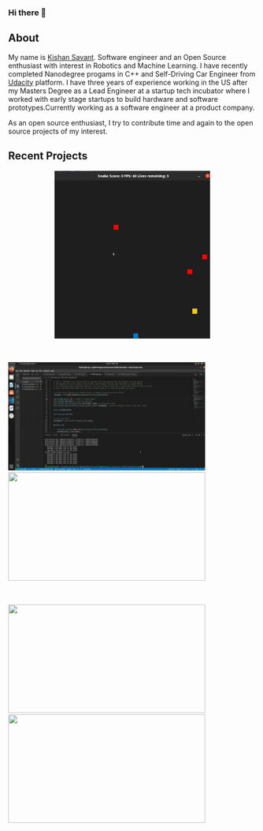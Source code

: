 ### Hi there 👋

## About
My name is [Kishan Savant](https://www.linkedin.com/in/kishan-savant/). Software engineer and an Open Source enthusiast with interest in Robotics and Machine Learning. I have recently completed Nanodegree progams in C++ and Self-Driving Car Engineer from [Udacity](https://www.udacity.com/) platform. I have three years of experience working in the US after my Masters Degree as a Lead Engineer at a startup tech incubator where I worked with early stage startups to build hardware and software prototypes.Currently working as a software engineer at a product company.

As an open source enthusiast, I try to contribute time and again to the open source projects of my interest.

## Recent Projects

<!-- <h3 align = "center" > UdacityCPPCapstone- Snake Game </h3> -->
<p align="center">
  <a href="https://github.com/NeoKish/CppND-Capstone-Snake-Game" target="_blank">
   <img src=modified_snake_game.gif >
  </a>
</p>
<br/>
<p>
  <a href="https://github.com/NeoKish/CppND-Program-a-Concurrent-Traffic-Simulation" target="_blank"> 
    <img src="concurrent_traffic_sim_gif.gif" width="400" height="220" /> 
  </a> 
   <a href="https://github.com/NeoKish/CarND-Capstone" target="_blank">
    <img src="system_integration.gif" width="400" height = "220" /> 
  </a>
</p>  
<br/>
<p>
  <a href="https://github.com/NeoKish/CarND-Path-Planning-Project" target="_blank"> 
    <img src="highway_driving.gif" width="400" height="220" /> 
  </a> 
   <a href="https://github.com/NeoKish/UdacitySelfDrivingCarND_AdvancedLaneLines" target="_blank">
    <img src="advanced_lane_project_submission.gif" width="400" height = "220" /> 
  </a>
</p>

<!--
**NeoKish/NeoKish** is a ✨ _special_ ✨ repository because its `README.md` (this file) appears on your GitHub profile.

Here are some ideas to get you started:

- 🔭 I’m currently working on ...
- 🌱 I’m currently learning ...
- 👯 I’m looking to collaborate on ...
- 🤔 I’m looking for help with ...
- 💬 Ask me about ...
- 📫 How to reach me: ...
- 😄 Pronouns: ...
- ⚡ Fun fact: ...
-->
